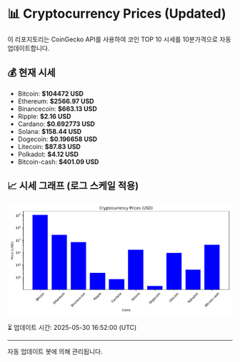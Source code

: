 
# 📊 Cryptocurrency Prices (Updated)

이 리포지토리는 CoinGecko API를 사용하여 코인 TOP 10 시세를 10분가격으로 자동 업데이트합니다.

## 💰 현재 시세
- Bitcoin: **$104472 USD**
- Ethereum: **$2566.97 USD**
- Binancecoin: **$663.13 USD**
- Ripple: **$2.16 USD**
- Cardano: **$0.692773 USD**
- Solana: **$158.44 USD**
- Dogecoin: **$0.196658 USD**
- Litecoin: **$87.83 USD**
- Polkadot: **$4.12 USD**
- Bitcoin-cash: **$401.09 USD**

## 📈 시세 그래프 (로그 스케일 적용)
![Crypto Prices](crypto_prices.png)

⏳ 업데이트 시간: 2025-05-30 16:52:00 (UTC)

---
자동 업데이트 봇에 의해 관리됩니다.
